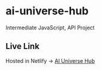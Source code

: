 # ai-universe-hub
Intermediate JavaScript, API Project

## Live Link
Hosted in Netlify -> [AI Universe Hub](https://peaceful-faloodeh-4f4c5b.netlify.app/)
